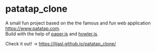 # patatap_clone

A small fun project based on the the famous and fun web application https://www.patatap.com. 
<br>
Build with the help of <a href="http://paperjs.org">paper.js</a> and <a href="https://howlerjs.com">howler.js</a>. 
<br>




Check it out! -> https://iljasl.github.io/patatap_clone/
